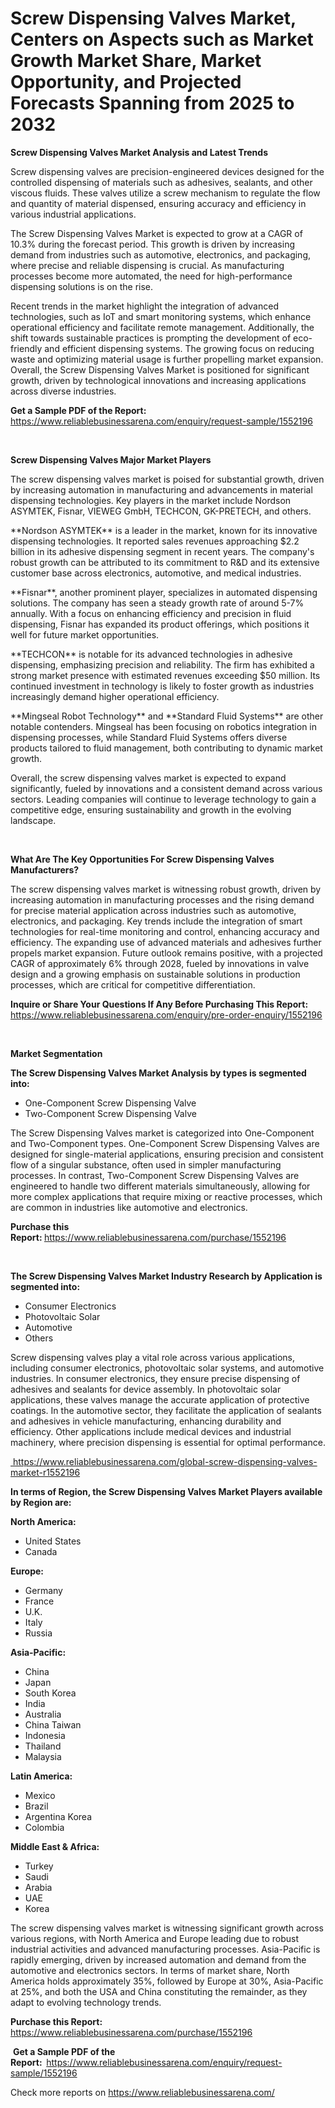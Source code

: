 <p><h1>Screw Dispensing Valves Market, Centers on Aspects such as Market Growth Market Share, Market Opportunity, and Projected Forecasts Spanning from 2025 to 2032</h1></p><p><strong>Screw Dispensing Valves Market Analysis and Latest Trends</strong></p>
<p><p>Screw dispensing valves are precision-engineered devices designed for the controlled dispensing of materials such as adhesives, sealants, and other viscous fluids. These valves utilize a screw mechanism to regulate the flow and quantity of material dispensed, ensuring accuracy and efficiency in various industrial applications.</p><p>The Screw Dispensing Valves Market is expected to grow at a CAGR of 10.3% during the forecast period. This growth is driven by increasing demand from industries such as automotive, electronics, and packaging, where precise and reliable dispensing is crucial. As manufacturing processes become more automated, the need for high-performance dispensing solutions is on the rise.</p><p>Recent trends in the market highlight the integration of advanced technologies, such as IoT and smart monitoring systems, which enhance operational efficiency and facilitate remote management. Additionally, the shift towards sustainable practices is prompting the development of eco-friendly and efficient dispensing systems. The growing focus on reducing waste and optimizing material usage is further propelling market expansion. Overall, the Screw Dispensing Valves Market is positioned for significant growth, driven by technological innovations and increasing applications across diverse industries.</p></p>
<p><strong>Get a Sample PDF of the Report:&nbsp;</strong> <a href="https://www.reliablebusinessarena.com/enquiry/request-sample/1552196?utm_campaign=2566&utm_medium=2&utm_source=Github&utm_content=ia&utm_term=11042025&utm_id=screw-dispensing-valves">https://www.reliablebusinessarena.com/enquiry/request-sample/1552196</a></p>
<p>&nbsp;</p>
<p><strong>Screw Dispensing Valves Major Market Players</strong></p>
<p><p>The screw dispensing valves market is poised for substantial growth, driven by increasing automation in manufacturing and advancements in material dispensing technologies. Key players in the market include Nordson ASYMTEK, Fisnar, VIEWEG GmbH, TECHCON, GK-PRETECH, and others.</p><p>**Nordson ASYMTEK** is a leader in the market, known for its innovative dispensing technologies. It reported sales revenues approaching $2.2 billion in its adhesive dispensing segment in recent years. The company's robust growth can be attributed to its commitment to R&D and its extensive customer base across electronics, automotive, and medical industries.</p><p>**Fisnar**, another prominent player, specializes in automated dispensing solutions. The company has seen a steady growth rate of around 5-7% annually. With a focus on enhancing efficiency and precision in fluid dispensing, Fisnar has expanded its product offerings, which positions it well for future market opportunities.</p><p>**TECHCON** is notable for its advanced technologies in adhesive dispensing, emphasizing precision and reliability. The firm has exhibited a strong market presence with estimated revenues exceeding $50 million. Its continued investment in technology is likely to foster growth as industries increasingly demand higher operational efficiency.</p><p>**Mingseal Robot Technology** and **Standard Fluid Systems** are other notable contenders. Mingseal has been focusing on robotics integration in dispensing processes, while Standard Fluid Systems offers diverse products tailored to fluid management, both contributing to dynamic market growth.</p><p>Overall, the screw dispensing valves market is expected to expand significantly, fueled by innovations and a consistent demand across various sectors. Leading companies will continue to leverage technology to gain a competitive edge, ensuring sustainability and growth in the evolving landscape.</p></p>
<p>&nbsp;</p>
<p><strong>What Are The Key Opportunities For Screw Dispensing Valves Manufacturers?</strong></p>
<p><p>The screw dispensing valves market is witnessing robust growth, driven by increasing automation in manufacturing processes and the rising demand for precise material application across industries such as automotive, electronics, and packaging. Key trends include the integration of smart technologies for real-time monitoring and control, enhancing accuracy and efficiency. The expanding use of advanced materials and adhesives further propels market expansion. Future outlook remains positive, with a projected CAGR of approximately 6% through 2028, fueled by innovations in valve design and a growing emphasis on sustainable solutions in production processes, which are critical for competitive differentiation.</p></p>
<p><strong>Inquire or Share Your Questions If Any Before Purchasing This Report:</strong> <a href="https://www.reliablebusinessarena.com/enquiry/pre-order-enquiry/1552196?utm_campaign=2566&utm_medium=2&utm_source=Github&utm_content=ia&utm_term=11042025&utm_id=screw-dispensing-valves">https://www.reliablebusinessarena.com/enquiry/pre-order-enquiry/1552196</a></p>
<p>&nbsp;</p>
<p><strong>Market Segmentation</strong></p>
<p><strong>The Screw Dispensing Valves Market Analysis by types is segmented into:</strong></p>
<p><ul><li>One-Component Screw Dispensing Valve</li><li>Two-Component Screw Dispensing Valve</li></ul></p>
<p><p>The Screw Dispensing Valves market is categorized into One-Component and Two-Component types. One-Component Screw Dispensing Valves are designed for single-material applications, ensuring precision and consistent flow of a singular substance, often used in simpler manufacturing processes. In contrast, Two-Component Screw Dispensing Valves are engineered to handle two different materials simultaneously, allowing for more complex applications that require mixing or reactive processes, which are common in industries like automotive and electronics.</p></p>
<p><strong>Purchase this Report:&nbsp;</strong><a href="https://www.reliablebusinessarena.com/purchase/1552196?utm_campaign=2566&utm_medium=2&utm_source=Github&utm_content=ia&utm_term=11042025&utm_id=screw-dispensing-valves">https://www.reliablebusinessarena.com/purchase/1552196</a></p>
<p>&nbsp;</p>
<p><strong>The Screw Dispensing Valves Market Industry Research by Application is segmented into:</strong></p>
<p><ul><li>Consumer Electronics</li><li>Photovoltaic Solar</li><li>Automotive</li><li>Others</li></ul></p>
<p><p>Screw dispensing valves play a vital role across various applications, including consumer electronics, photovoltaic solar systems, and automotive industries. In consumer electronics, they ensure precise dispensing of adhesives and sealants for device assembly. In photovoltaic solar applications, these valves manage the accurate application of protective coatings. In the automotive sector, they facilitate the application of sealants and adhesives in vehicle manufacturing, enhancing durability and efficiency. Other applications include medical devices and industrial machinery, where precision dispensing is essential for optimal performance.</p></p>
<p><a href="https://www.reliablebusinessarena.com/global-screw-dispensing-valves-market-r1552196?utm_campaign=2566&utm_medium=2&utm_source=Github&utm_content=ia&utm_term=11042025&utm_id=screw-dispensing-valves">&nbsp;https://www.reliablebusinessarena.com/global-screw-dispensing-valves-market-r1552196</a></p>
<p><strong>In terms of Region, the Screw Dispensing Valves Market Players available by Region are:</strong></p>
<p>
    <p> <strong> North America: </strong>
        <ul>
            <li>United States</li>
            <li>Canada</li>
        </ul>
        </p> 
    <p> <strong> Europe: </strong>
        <ul>
            <li>Germany</li>
            <li>France</li>
            <li>U.K.</li>
            <li>Italy</li>
            <li>Russia</li>
        </ul>
        </p> 
    <p> <strong> Asia-Pacific: </strong>
        <ul>
            <li>China</li>
            <li>Japan</li>
            <li>South Korea</li>
            <li>India</li>
            <li>Australia</li>
            <li>China Taiwan</li>
            <li>Indonesia</li>
            <li>Thailand</li>
            <li>Malaysia</li>
        </ul>
        </p> 
    <p> <strong> Latin America: </strong>
        <ul>
            <li>Mexico</li>
            <li>Brazil</li>
            <li>Argentina Korea</li>
            <li>Colombia</li>
        </ul>
        </p> 
    <p> <strong> Middle East & Africa: </strong>
        <ul>
            <li>Turkey</li>
            <li>Saudi</li>
            <li>Arabia</li>
            <li>UAE</li>
            <li>Korea</li>
        </ul>
    </p>
    </p>
<p><p>The screw dispensing valves market is witnessing significant growth across various regions, with North America and Europe leading due to robust industrial activities and advanced manufacturing processes. Asia-Pacific is rapidly emerging, driven by increased automation and demand from the automotive and electronics sectors. In terms of market share, North America holds approximately 35%, followed by Europe at 30%, Asia-Pacific at 25%, and both the USA and China constituting the remainder, as they adapt to evolving technology trends.</p></p>
<p><strong>Purchase this Report: </strong><a href="https://www.reliablebusinessarena.com/purchase/1552196?utm_campaign=2566&utm_medium=2&utm_source=Github&utm_content=ia&utm_term=11042025&utm_id=screw-dispensing-valves">https://www.reliablebusinessarena.com/purchase/1552196</a></p>
<p>&nbsp;<strong>Get a Sample PDF of the Report:&nbsp;&nbsp;</strong><a href="https://www.reliablebusinessarena.com/enquiry/request-sample/1552196?utm_campaign=2566&utm_medium=2&utm_source=Github&utm_content=ia&utm_term=11042025&utm_id=screw-dispensing-valves">https://www.reliablebusinessarena.com/enquiry/request-sample/1552196</a></p>
<p><strong></strong></p>
<p>Check more reports on <a href="https://www.reliablebusinessarena.com/?utm_campaign=2566&utm_medium=2&utm_source=Github&utm_content=ia&utm_term=11042025&utm_id=screw-dispensing-valves">https://www.reliablebusinessarena.com/</a></p>